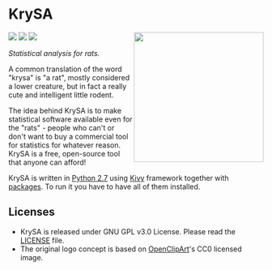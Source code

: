 KrySA
=====

<img align="right" height="256" src="https://raw.githubusercontent.com/KeyWeeUsr/KrySA/master/krysa/data/logo.png"/>

<a href="http://krysa.readthedocs.io/en/latest/" target="_blank">
<img src="https://img.shields.io/badge/docs-latest-brightgreen.svg" /></a>
<a href="https://pypi.python.org/pypi/krysa" target="_blank">
<img src="https://img.shields.io/pypi/pyversions/krysa.svg" /></a>
<a href="https://pypi.python.org/pypi/krysa" target="_blank">
<img src="https://img.shields.io/pypi/v/krysa.svg" /></a>

_Statistical analysis for rats._

A common translation of the word "krysa" is "a rat", mostly considered a lower
creature, but in fact a really cute and intelligent little rodent.

The idea behind KrySA is to make statistical software available even for the
"rats" - people who can't or don't want to buy a commercial tool for statistics
for whatever reason. KrySA is a free, open-source tool that anyone can afford!

KrySA is written in [Python 2.7](https://python.org) using
[Kivy](https://kivy.org) framework together with
[packages](http://krysa.readthedocs.io/en/latest/gettingstarted.html).
To run it you have to have all of them installed.

Licenses
--------

- KrySA is released under GNU GPL v3.0 License. Please read the
  [LICENSE](https://github.com/KeyWeeUsr/KrySA/blob/master/LICENSE.txt) file.
- The original logo concept is based on [OpenClipArt](www.openclipart.org)'s
  CC0 licensed image.
